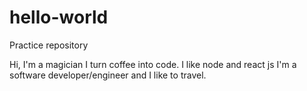 # hello-world
Practice repository

Hi, I'm a magician I turn coffee into code. I like node and react js
I'm a software developer/engineer and I like to travel.
